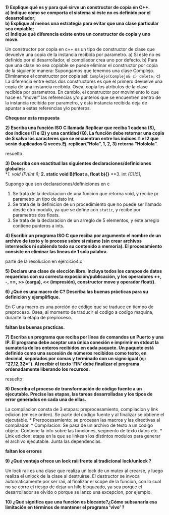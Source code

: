 **1) Explique qué es y para qué sirve un constructor de copia en C++.**  
  **a) Indique cómo se comporta el sistema si éste no es definido por el desarrollador;**  
  **b) Explique al menos una estrategia para evitar que una clase particular sea copiable;**  
  **c) Indique qué diferencia existe entre un constructor de copia y uno move.**      

Un constructor por copia en c++ es un tipo de constructor de clase que devuelve una copia de la instancia recibida por parametro.
  a) Si este no es definido por el desarrollador, el compilador crea uno por defecto.
  b) Para que una clase no sea copiable se puede eliminar el constructor por copia de la siguiente manera:
    Supongamos que tenemos una clase Complejo. Eliminamos el constructor por copia asi:
    ```
    Complejo(Complejo& c) delete;
    ```
  c) La diferencia entre estos dos constructores es que el primero devuelve una copia de una instancia recibida. Osea, copia los atributos de la clase recibida por parametros. En cambio, el constructor por movimiento lo que hace es "mover" las referencias y/o punteros que se encuentren dentro de la instancia recibida por parametro, y esta instancia recibida deja de apuntar a estas referencias y/o punteros.

  **Chequear esta respuesta**

  **2) Escriba una función ISO C llamada Replicar que reciba 1 cadena (S), dos índices (I1 e I2) y una cantidad (Q). La función debe retornar una copia de S salvo los caracteres que se encuentran entre los índices I1 e I2 que serán duplicados Q veces.Ej. replicar(“Hola”, 1, 2, 3) retorna “Hololola”.**  

resuelto

  **3) Describa con exactitud las siguientes declaraciones/definiciones globales:**  
  **1. void (*F)(int i);**
  **2. static void B(float a, float b){}**
  **3. int *(*C)[5];**

  Supongo que son declaraciones/definiciones en c
  1. Se trata de la declaracion de una funcion que retorna void, y recibe pr parametro un tipo de dato int.
  2. Se trata de la definicion de un procedimiento que no puede ser llamado desde otro modulo, ya que se define con ```static```, y recibe por parametros dos floats.
  3. Se trata de la declaracion de un arreglo de 5 elementos, y este arreglo contiene punteros a ints.

  **4) Escribir un programa ISO C que reciba por argumento el nombre de un archivo de texto y lo procese sobre sí mismo (sin crear archivos intermedios ni subiendo todo su contenido a memoria). El procesamiento consiste en eliminar las líneas de 1 sola palabra.**

  parte de la resolucion en ejercicio4.c

  **5) Declare una clase de elección libre. Incluya todos los campos de datos requeridos con su correcta exposición/publicación, y los operadores ++, -, ==, >> (carga), << (impresión), constructor move y operador float().**  


**6) ¿Qué es una macro de C? Describa las buenas prácticas para su definición y ejemplifique.**  

En C una macro es una porción de código que se traduce en tiempo de preproceso. Osea, al momento de traducir el codigo a codigo maquina, durante la etapa de preproceso.

**faltan las buenas practicas.**

  **7) Escriba un programa que reciba por línea de comandos un Puerto y una IP. El programa debe aceptar una única conexión e imprimir en stdout la sumatoria de los enteros recibidos en cada paquete. Un paquete está definido como una sucesión de números recibidos como texto, en decimal, separados por comas y terminado con un signo igual (ej: “27,12,32=”). Al recibir el texto ‘FIN’ debe finalizar el programa ordenadamente liberando los recursos.**

resuelto

  **8) Describa el proceso de transformación de código fuente a un ejecutable. Precise las etapas, las tareas desarrolladas y los tipos de error generados en cada una de ellas.**

  La compilacion consta de 3 etapas: preprocesamiento, compilacion y link edicion (en ese orden). Se parte del codigo fuente y al finalizar se obtiene el ejecutable.
    * Prerpocesamiento: se procesan las macros y las directivas al compilador.
    * Compilacion: Se pasa de un archivo de texto a un codigo objeto. Contiene la info sobre las funciones, segmento de texto datos etc.
    * Link edicion: etapa en la que se linkean los distintos modulos para generar el archivo ejecutable. Junta las dependencias.

**faltan los errores**

  **9) ¿Qué ventaja ofrece un lock raii frente al tradicional lock/unlock ?**  

  Un lock raii es una clase que realiza un lock de un mutex al crearse, y luego realiza el unlock de la clase al destruirse. El destructor se invoca automaticamente por ser raii, al finalizar el scope de la funcion, con lo cual no se corre el riesgo de dejar un hilo bloqueado, ya sea porque el desarrollador se olvido o porque se lanzo una excepcion, por ejemplo.

  **10) ¿Qué significa que una función es blocante?¿Cómo subsanaría esa limitación en términos de mantener el programa ‘vivo’ ?**  
